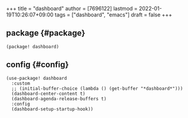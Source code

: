 +++
title = "dashboard"
author = [7696122]
lastmod = 2022-01-19T10:26:07+09:00
tags = ["dashboard", "emacs"]
draft = false
+++

## package {#package}

```elisp
(package! dashboard)
```


## config {#config}

```elisp
(use-package! dashboard
  :custom
  ;; (initial-buffer-choice (lambda () (get-buffer "*dashboard*")))
  (dashboard-center-content t)
  (dashboard-agenda-release-buffers t)
  :config
  (dashboard-setup-startup-hook))
```

